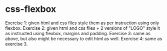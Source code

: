 # css-flexbox
Exercise 1: given html and css files style them as per instruction using only flexbox.
Exercise 2: given html and css files + 2 versions of "LOGO" style it as instructed using flexbox, margins and padding.
Exercise 3: same as above, but also might be necessary to edit html as well.
Exercise 4: same as exercise 3.